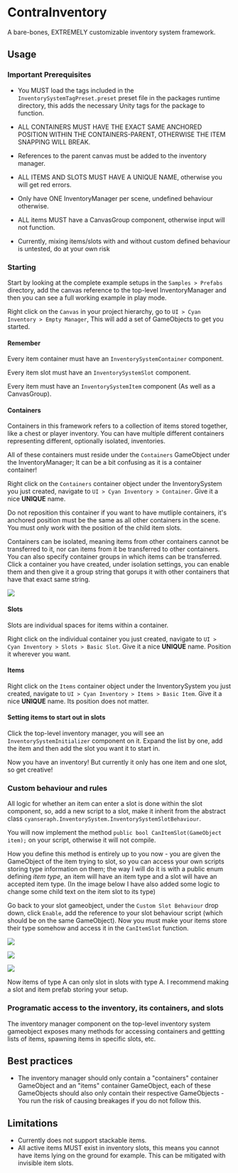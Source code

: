# ContraInventory

A bare-bones, EXTREMELY customizable inventory system framework.

## Usage

### Important Prerequisites

 - You MUST load the tags included in the `InventorySystemTagPreset.preset` preset file in the packages runtime directory, this adds the necessary Unity tags for the package to function.
 - ALL CONTAINERS MUST HAVE THE EXACT SAME ANCHORED POSITION WITHIN THE CONTAINERS-PARENT, OTHERWISE THE ITEM SNAPPING WILL BREAK.
 - References to the parent canvas must be added to the inventory manager.
 - ALL ITEMS AND SLOTS MUST HAVE A UNIQUE NAME, otherwise you will get red errors.
 - Only have ONE InventoryManager per scene, undefined behaviour otherwise.
 - ALL items MUST have a CanvasGroup component, otherwise input will not function.
 
 - Currently, mixing items/slots with and without custom defined behaviour is untested, do at your own risk

### Starting

Start by looking at the complete example setups in the `Samples > Prefabs` directory, add the canvas reference to the top-level InventoryManager and then you can see a full working example in play mode.

Right click on the `Canvas` in your project hierarchy, go to `UI > Cyan Inventory > Empty Manager`, This will add a set of GameObjects to get you started.

#### Remember

Every item container must have an `InventorySystemContainer` component.

Every item slot must have an `InventorySystemSlot` component.

Every item  must have an `InventorySystemItem` component (As well as a CanvasGroup).

#### Containers

Containers in this framework refers to a collection of items stored together, like a chest or player inventory. You can have multiple different containers representing different, optionally isolated, inventories.

All of these containers must reside under the `Containers` GameObject under the InventoryManager; It can be a bit confusing as it is a container container!

Right click on the `Containers` container object under the InventorySystem you just created, navigate to `UI > Cyan Inventory > Container`. Give it a nice **UNIQUE** name.

Do not reposition this container if you want to have mutliple containers, it's anchored position must be the same as all other containers in the scene. You must only work with the position of the child item slots.

Containers can be isolated, meaning items from other containers cannot be transferred to it, nor can items from it be transferred to other containers. You can also specify container groups in which items can be transferred. Click a container you have created, under isolation settings, you can enable them and then give it a group string that gorups it with other containers that have that exact same string.

<p>
    <img src="/Documentation~/README/Isolation.png"/>
</p>

#### Slots

Slots are individual spaces for items within a container.

Right click on the individual container you just created, navigate to `UI > Cyan Inventory > Slots > Basic Slot`. Give it a nice **UNIQUE** name. Position it wherever you want.

#### Items

Right click on the `Items` container object under the InventorySystem you just created, navigate to `UI > Cyan Inventory > Items > Basic Item`. Give it a nice **UNIQUE** name. Its position does not matter.

#### Setting items to start out in slots

Click the top-level inventory manager, you will see an `InventorySystemInitializer` component on it. Expand the list by one, add the item and then add the slot you want it to start in.

Now you have an inventory! But currently it only has one item and one slot, so get creative!

### Custom behaviour and rules

All logic for whether an item can enter a slot is done within the slot component, so, add a new script to a slot, make it inherit from the abstract class `cyanseraph.InventorySystem.InventorySystemSlotBehaviour`.

You will now implement the method `public bool CanItemSlot(GameObject item);` on your script, otherwise it will not compile.

How you define this method is entirely up to you now - you are given the GameObject of the item trying to slot, so you can access your own scripts storing type information on them; the way I will do it is with a public enum defining *item type*, an item will have an item type and a slot will have an accepted item type. (In the image below I have also added some logic to change some child text on the item slot to its type)

Go back to your slot gameobject, under the `Custom Slot Behaviour` drop down, click `Enable`, add the reference to your slot behaviour script (which should be on the same GameObject). Now you must make your items store their type somehow and access it in the `CanItemSlot` function.

<p>
    <img src="/Documentation~/README/SlotBehaviour.png"/>
</p>
<p>
    <img src="/Documentation~/README/SlotBehaviour1.png"/>
</p>
<p>
    <img src="/Documentation~/README/SlotBehaviour2.png"/>
</p>

Now items of type A can only slot in slots with type A. I recommend making a slot and item prefab storing your setup.

### Programatic access to the inventory, its containers, and slots

The inventory manager component on the top-level inventory system gameobject exposes many methods for accessing containers and gettting lists of items, spawning items in specific slots, etc.

## Best practices

 - The inventory manager should only contain a "containers" container GameObject and an "items" container GameObject, each of these GameObjects should also only contain their respective GameObjects - You run the risk of causing breakages if you do not follow this.

## Limitations

 - Currently does not support stackable items.
 - All active items MUST exist in inventory slots, this means you cannot have items lying on the ground for example. This can be mitigated with invisible item slots.
